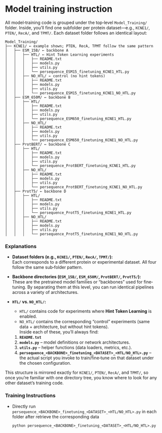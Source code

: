 # Model training instruction

All model‐training code is grouped under the top‐level `Model_Training/` folder. Inside, you’ll find one subfolder per protein dataset—e.g., `KCNE1/`, `PTEN/`, `RecA/`, and `TPMT/`. Each dataset folder follows an identical layout:

```
Model_Training/
├── KCNE1/ ← example shown; PTEN, RecA, TPMT follow the same pattern
│   ├── ESM_15B/ ← backbone A
│   │   ├── HTL/ ← Hint Token Learning experiments
│   │   │   ├── README.txt
│   │   │   ├── models.py
│   │   │   ├── utils.py
│   │   │   └── persequence_ESM15_finetuning_KCNE1_HTL.py
│   │   ├── NO_HTL/ ← control (no hint tokens)
│   │   │   ├── README.txt
│   │   │   ├── models.py
│   │   │   ├── utils.py
│   │   │   └── persequence_ESM15_finetuning_KCNE1_NO_HTL.py
│   ├── ESM_650M/ ← backbone B
│   │   ├── HTL/
│   │   │   ├── README.txt
│   │   │   ├── models.py
│   │   │   ├── utils.py
│   │   │   └── persequence_ESM650_finetuning_KCNE1_HTL.py
│   │   ├── NO_HTL/
│   │   │   ├── README.txt
│   │   │   ├── models.py
│   │   │   ├── utils.py
│   │   │   └── persequence_ESM650_finetuning_KCNE1_NO_HTL.py
│   ├── ProtBERT/ ← backbone C
│   │   ├── HTL/
│   │   │   ├── README.txt
│   │   │   ├── models.py
│   │   │   ├── utils.py
│   │   │   └── persequence_ProtBERT_finetuning_KCNE1_HTL.py
│   │   ├── NO_HTL/
│   │   │   ├── README.txt
│   │   │   ├── models.py
│   │   │   ├── utils.py
│   │   │   └── persequence_ProtBERT_finetuning_KCNE1_NO_HTL.py
│   ├── ProtT5/ ← backbone D
│   │   ├── HTL/
│   │   │   ├── README.txt
│   │   │   ├── models.py
│   │   │   ├── utils.py
│   │   │   └── persequence_ProtT5_finetuning_KCNE1_HTL.py
│   │   ├── NO_HTL/
│   │   │   ├── README.txt
│   │   │   ├── models.py
│   │   │   ├── utils.py
│   │   │   └── persequence_ProtT5_finetuning_KCNE1_NO_HTL.py

```

### Explanations

- **Dataset folders (e.g., `KCNE1/`, `PTEN/`, `RecA/`, `TPMT/`):**  
  Each corresponds to a different protein or experimental dataset. All four follow the same sub‐folder pattern.

- **Backbone directories (`ESM_15B/`, `ESM_650M/`, `ProtBERT/`, `ProtT5/`):**  
  These are the pretrained model families or “backbones” used for fine‐tuning. By separating them at this level, you can run identical pipelines across a variety of architectures.

- **`HTL/` vs. `NO_HTL/`:**  
  - `HTL/` contains code for experiments where **Hint Token Learning** is enabled.  
  - `NO_HTL/` contains the corresponding “control” experiments (same data + architecture, but without hint tokens).  
  Inside each of these, you’ll always find:  
  1. **`README.txt`** 
  2. **`models.py`** – model definitions or network architectures.  
  3. **`utils.py`** – helper functions (data loaders, metrics, etc.).  
  4. **`persequence_<BACKBONE>_finetuning_<DATASET>_<HTL/NO_HTL>.py`** – the actual script you invoke to train/fine‐tune on that dataset under the chosen configuration.

This structure is mirrored exactly for `KCNE1/`, `PTEN/`, `RecA/`, and `TPMT/`, so once you’re familiar with one directory tree, you know where to look for any other dataset’s training code.

### Training Instructions

- Directly run `persequence_<BACKBONE>_finetuning_<DATASET>_<HTL/NO_HTL>.py` in each folder after retrieve the corresponding data

  ``` python persequence_<BACKBONE>_finetuning_<DATASET>_<HTL/NO_HTL>.py ```

